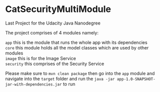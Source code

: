 # CatSecurityMultiModule
Last Project for the Udacity Java Nanodegree 

The project comprises of 4 modules namely: <br/>

`app` this is the module that runs the whole app with its dependencies <br/>
`core` this module holds all the model classes which are used by other modules <br/>
`image` this is for the Image Service <br/>
`security` this comprises of the Security Service <br/>

Please make sure to `mvn clean package` then go into the `app` module and navigate into the `target` folder and run the  `java -jar app-1.0-SNAPSHOT-jar-with-dependencies.jar` to run
